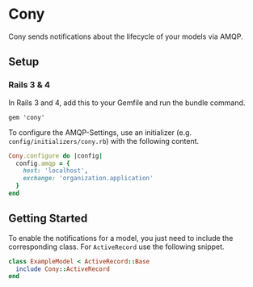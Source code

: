 # Cony

Cony sends notifications about the lifecycle of your models via AMQP.


## Setup

### Rails 3 & 4

In Rails 3 and 4, add this to your Gemfile and run the bundle command.

    gem 'cony'

To configure the AMQP-Settings, use an initializer (e.g.
`config/initializers/cony.rb`) with the following content.

```ruby
Cony.configure do |config|
  config.amqp = {
    host: 'localhost',
    exchange: 'organization.application'
  }
end
```


## Getting Started

To enable the notifications for a model, you just need to include the
corresponding class. For `ActiveRecord` use the following snippet.

```ruby
class ExampleModel < ActiveRecord::Base
  include Cony::ActiveRecord
end
```
